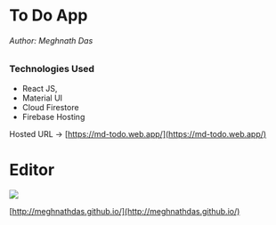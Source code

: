 # To Do App
###### Author: Meghnath Das

### Technologies Used
- React JS, 
- Material UI
- Cloud Firestore 
- Firebase Hosting

Hosted URL -> [https://md-todo.web.app/](https://md-todo.web.app/)

# Editor

![](https://meghnathdas.github.io/public/images/MD_Logo_138X138.png)

[http://meghnathdas.github.io/](http://meghnathdas.github.io/)
